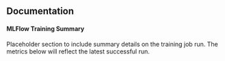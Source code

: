 ## Documentation
#### MLFlow Training Summary
Placeholder section to include summary details on the training job run. The metrics below will reflect the latest successful run.
    